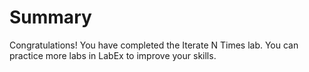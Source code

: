 # Summary

Congratulations! You have completed the Iterate N Times lab. You can practice more labs in LabEx to improve your skills.
